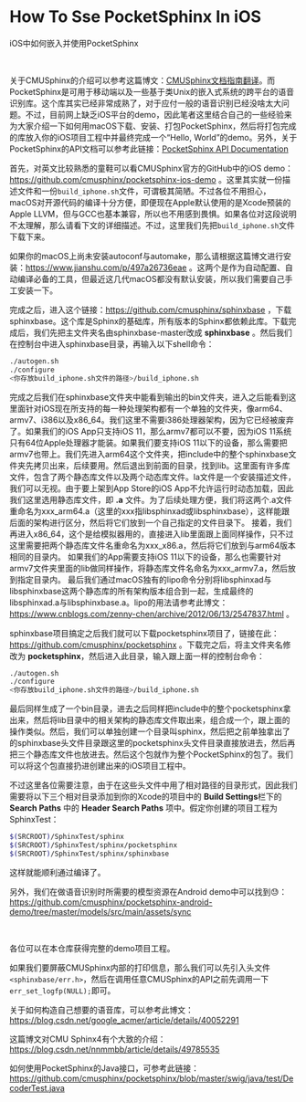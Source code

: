 # How To Sse PocketSphinx In iOS
iOS中如何嵌入并使用PocketSphinx

<br />

关于CMUSphinx的介绍可以参考这篇博文：[CMUSphinx文档指南翻译](https://github.com/zenny-chen/CMU-Document-Chinese-Translation)。而PocketSphinx是可用于移动端以及一些基于类Unix的嵌入式系统的跨平台的语音识别库。这个库其实已经非常成熟了，对于应付一般的语音识别已经没啥太大问题。不过，目前网上缺乏iOS平台的demo，因此笔者这里结合自己的一些经验来为大家介绍一下如何用macOS下载、安装、打包PocketSphinx，然后将打包完成的库放入你的iOS项目工程中并最终完成一个“Hello, World”的demo。另外，关于PocketSphinx的API文档可以参考此链接：[PocketSphinx API Documentation](https://cmusphinx.github.io/doc/pocketsphinx/index.html)

首先，对英文比较熟悉的童鞋可以看CMUSphinx官方的GitHub中的iOS demo：https://github.com/cmusphinx/pocketsphinx-ios-demo 。这里其实就一份描述文件和一份`build_iphone.sh`文件，可谓极其简陋。不过各位不用担心，macOS对开源代码的编译十分方便，即便现在Apple默认使用的是Xcode预装的Apple LLVM，但与GCC也基本兼容，所以也不用感到畏惧。如果各位对这段说明不太理解，那么请看下文的详细描述。不过，这里我们先把`build_iphone.sh`文件下载下来。

如果你的macOS上尚未安装autoconf与automake，那么请根据这篇博文进行安装：https://www.jianshu.com/p/497a26736eae 。这两个是作为自动配置、自动编译必备的工具，但最近这几代macOS都没有默认安装，所以我们需要自己手工安装一下。

完成之后，进入这个链接：https://github.com/cmusphinx/sphinxbase ，下载sphinxbase。这个库是Sphinx的基础库，所有版本的Sphinx都依赖此库。下载完成后，我们先把主文件夹名由sphinxbase-master改成 **sphinxbase** 。然后我们在控制台中进入sphinxbase目录，再输入以下shell命令：

```bash
./autogen.sh
./configure
<你存放build_iphone.sh文件的路径>/build_iphone.sh
```

完成之后我们在sphinxbase文件夹中能看到输出的bin文件夹，进入之后能看到这里面针对iOS现在所支持的每一种处理架构都有一个单独的文件夹，像arm64、armv7、i386以及x86_64。我们这里不需要i386处理器架构，因为它已经被废弃了。如果我们的iOS App只支持iOS 11，那么armv7都可以不要，因为iOS 11系统只有64位Apple处理器才能装。如果我们要支持iOS 11以下的设备，那么需要把armv7也带上。我们先进入arm64这个文件夹，把include中的整个sphinxbase文件夹先拷贝出来，后续要用。然后退出到前面的目录，找到lib。这里面有许多库文件，包含了两个静态库文件以及两个动态库文件。la文件是一个安装描述文件，我们可以无视。由于要上架到App Store的iOS App不允许运行时动态加载，因此我们这里选用静态库文件，即 **.a** 文件。为了后续处理方便，我们将这两个.a文件重命名为xxx_arm64.a（这里的xxx指libsphinxad或libsphinxbase），这样能跟后面的架构进行区分，然后将它们放到一个自己指定的文件目录下。
接着，我们再进入x86_64，这个是给模拟器用的，直接进入lib里面跟上面同样操作，只不过这里需要把两个静态库文件名重命名为xxx_x86.a，然后将它们放到与arm64版本相同的目录内。
如果我们的App需要支持iOS 11以下的设备，那么也需要针对armv7文件夹里面的lib做同样操作，将静态库文件名命名为xxx_armv7.a，然后放到指定目录内。
最后我们通过macOS独有的lipo命令分别将libsphinxad与libsphinxbase这两个静态库的所有架构版本组合到一起，生成最终的libsphinxad.a与libsphinxbase.a。lipo的用法请参考此博文：https://www.cnblogs.com/zenny-chen/archive/2012/06/13/2547837.html 。

sphinxbase项目搞定之后我们就可以下载pocketsphinx项目了，链接在此：https://github.com/cmusphinx/pocketsphinx 。下载完之后，将主文件夹名修改为 **pocketsphinx**，然后进入此目录，输入跟上面一样的控制台命令：

```bash
./autogen.sh
./configure
<你存放build_iphone.sh文件的路径>/build_iphone.sh
```

最后同样生成了一个bin目录，进去之后同样把include中的整个pocketsphinx拿出来，然后将lib目录中的相关架构的静态库文件取出来，组合成一个，跟上面的操作类似。然后，我们可以单独创建一个目录叫sphinx，然后把之前单独拿出了的sphinxbase头文件目录跟这里的pocketsphinx头文件目录直接放进去，然后再把三个静态库文件也放进去。然后这个包就作为整个PocketSphinx的包了。我们可以将这个包直接扔进创建出来的iOS项目工程中。

不过这里各位需要注意，由于在这些头文件中用了相对路径的目录形式，因此我们需要将以下三个相对目录添加到你的Xcode的项目中的 **Build Settings**栏下的 **Search Paths** 中的 **Header Search Paths** 项中。假定你创建的项目工程为SphinxTest：

```bash
$(SRCROOT)/SphinxTest/sphinx
$(SRCROOT)/SphinxTest/sphinx/pocketsphinx
$(SRCROOT)/SphinxTest/sphinx/sphinxbase
```

这样就能顺利通过编译了。

另外，我们在做语音识别时所需要的模型资源在Android demo中可以找到😓：https://github.com/cmusphinx/pocketsphinx-android-demo/tree/master/models/src/main/assets/sync

<br />

各位可以在本仓库获得完整的demo项目工程。

如果我们要屏蔽CMUSphinx内部的打印信息，那么我们可以先引入头文件`<sphinxbase/err.h>`，然后在调用任意CMUSphinx的API之前先调用一下`err_set_logfp(NULL);`即可。

关于如何构造自己想要的语音库，可以参考此博文：https://blog.csdn.net/google_acmer/article/details/40052291

这篇博文对CMU Sphinx4有个大致的介绍：https://blog.csdn.net/nnmmbb/article/details/49785535

如何使用PocketSphinx的Java接口，可参考此链接：https://github.com/cmusphinx/pocketsphinx/blob/master/swig/java/test/DecoderTest.java
